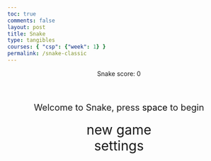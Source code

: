 ```yaml
---
toc: true
comments: false
layout: post
title: Snake
type: tangibles
courses: { "csp": {"week": 1} }
permalink: /snake-classic
---
```


<style>

    body{
    }
    .wrap{
        margin-left: auto;
        margin-right: auto;
    }

    canvas{
        display: none;
        border-style: solid;
        border-width: 10px;
        border-color: #FFFFFF;
    }
    canvas:focus{
        outline: none;
    }

    /* All screens style */
    #gameover p, #setting p, #menu p{
        font-size: 20px;
    }

    #gameover a, #setting a, #menu a{
        font-size: 30px;
        display: block;
    }

    #gameover a:hover, #setting a:hover, #menu a:hover{
        cursor: pointer;
    }

    #gameover a:hover::before, #setting a:hover::before, #menu a:hover::before{
        content: ">";
        margin-right: 10px;
    }

    #menu{
        display: block;
    }

    #gameover{
        display: none;
    }

    #setting{
        display: none;
    }

    #setting input{
        display:none;
    }

    #setting label{
        cursor: pointer;
    }

    #setting input:checked + label{
        background-color: #FFF;
        color: #000;
    }
</style>


<div class="container">
    <header class="pb-3 mb-4 border-bottom border-primary text-dark">
        <p class="fs-4">Snake score: <span id="score_value">0</span></p>
    </header>
    <div class="container bg-secondary" style="text-align:center;">
        <!-- Main Menu -->
        <div id="menu" class="py-4 text-light">
            <p>Welcome to Snake, press <span style="background-color: #FFFFFF; color: #000000">space</span> to begin</p>
            <a id="new_game" class="link-alert">new game</a>
            <a id="setting_menu" class="link-alert">settings</a>
        </div>
        <!-- Game Over -->
        <div id="gameover" class="py-4 text-light">
            <p>Game Over, press <span style="background-color: #FFFFFF; color: #000000">space</span> to try again</p>
            <a id="new_game1" class="link-alert">new game</a>
            <a id="setting_menu1" class="link-alert">settings</a>
        </div>
        <!-- Play Screen -->
        <canvas id="snake" class="wrap" width="320" height="320" tabindex="1"></canvas>
        <!-- Settings Screen -->
        <div id="setting" class="py-4 text-light">
            <p>Settings Screen, press <span style="background-color: #FFFFFF; color: #000000">space</span> to go back to playing</p>
            <a id="new_game2" class="link-alert">new game</a>
            <br>
            <p>Speed:
                <input id="speed1" type="radio" name="speed" value="120" checked/>
                <label for="speed1">Slow</label>
                <input id="speed2" type="radio" name="speed" value="75"/>
                <label for="speed2">Normal</label>
                <input id="speed3" type="radio" name="speed" value="35"/>
                <label for="speed3">Fast</label>
            </p>
            <p>Wall:
                <input id="wallon" type="radio" name="wall" value="1" checked/>
                <label for="wallon">On</label>
                <input id="walloff" type="radio" name="wall" value="0"/>
                <label for="walloff">Off</label>
            </p>
        </div>
    </div>
</div>

<script>
    (function(){
        /* Attributes of Game */
        /////////////////////////////////////////////////////////////
        // Canvas & Context
        const canvas = document.getElementById("snake");
        const ctx = canvas.getContext("2d");
        // HTML Game IDs
        const SCREEN_SNAKE = 0;
        const screen_snake = document.getElementById("snake");
        const ele_score = document.getElementById("score_value");
        const speed_setting = document.getElementsByName("speed");
        const wall_setting = document.getElementsByName("wall");
        // HTML Screen IDs (div)
        const SCREEN_MENU = -1, SCREEN_GAME_OVER=1, SCREEN_SETTING=2;
        const screen_menu = document.getElementById("menu");
        const screen_game_over = document.getElementById("gameover");
        const screen_setting = document.getElementById("setting");
        // HTML Event IDs (a tags)
        const button_new_game = document.getElementById("new_game");
        const button_new_game1 = document.getElementById("new_game1");
        const button_new_game2 = document.getElementById("new_game2");
        const button_setting_menu = document.getElementById("setting_menu");
        const button_setting_menu1 = document.getElementById("setting_menu1");
        // Game Control
        const BLOCK = 10;   // size of block rendering
        let SCREEN = SCREEN_MENU;
        let snake;
        let snake_dir;
        let snake_next_dir;
        let snake_speed;
        let food = {x: 0, y: 0};
        let score;
        let wall;
        /* Display Control */
        /////////////////////////////////////////////////////////////
        // 0 for the game
        // 1 for the main menu
        // 2 for the settings screen
        // 3 for the game over screen
        let showScreen = function(screen_opt){
            SCREEN = screen_opt;
            switch(screen_opt){
                case SCREEN_SNAKE:
                    screen_snake.style.display = "block";
                    screen_menu.style.display = "none";
                    screen_setting.style.display = "none";
                    screen_game_over.style.display = "none";
                    break;
                case SCREEN_GAME_OVER:
                    screen_snake.style.display = "block";
                    screen_menu.style.display = "none";
                    screen_setting.style.display = "none";
                    screen_game_over.style.display = "block";
                    break;
                case SCREEN_SETTING:
                    screen_snake.style.display = "none";
                    screen_menu.style.display = "none";
                    screen_setting.style.display = "block";
                    screen_game_over.style.display = "none";
                    break;
            }
        }
        /* Actions and Events  */
        /////////////////////////////////////////////////////////////
        window.onload = function(){
            // HTML Events to Functions
            button_new_game.onclick = function(){newGame();};
            button_new_game1.onclick = function(){newGame();};
            button_new_game2.onclick = function(){newGame();};
            button_setting_menu.onclick = function(){showScreen(SCREEN_SETTING);};
            button_setting_menu1.onclick = function(){showScreen(SCREEN_SETTING);};
            // speed
            setSnakeSpeed(150);
            for(let i = 0; i < speed_setting.length; i++){
                speed_setting[i].addEventListener("click", function(){
                    for(let i = 0; i < speed_setting.length; i++){
                        if(speed_setting[i].checked){
                            setSnakeSpeed(speed_setting[i].value);
                        }
                    }
                });
            }
            // wall setting
            setWall(1);
            for(let i = 0; i < wall_setting.length; i++){
                wall_setting[i].addEventListener("click", function(){
                    for(let i = 0; i < wall_setting.length; i++){
                        if(wall_setting[i].checked){
                            setWall(wall_setting[i].value);
                        }
                    }
                });
            }
            // activate window events
            window.addEventListener("keydown", function(evt) {
                // spacebar detected
                if(evt.code === "Space" && SCREEN !== SCREEN_SNAKE)
                    newGame();
            }, true);
        }
        /* Snake is on the Go (Driver Function)  */
        /////////////////////////////////////////////////////////////
        let mainLoop = function(){
            let _x = snake[0].x;
            let _y = snake[0].y;
            snake_dir = snake_next_dir;   // read async event key
            // Direction 0 - Up, 1 - Right, 2 - Down, 3 - Left
            switch(snake_dir){
                case 0: _y--; break;
                case 1: _x++; break;
                case 2: _y++; break;
                case 3: _x--; break;
            }
            snake.pop(); // tail is removed
            snake.unshift({x: _x, y: _y}); // head is new in new position/orientation
            // Wall Checker
            if(wall === 1){
                // Wall on, Game over test
                if (snake[0].x < 0 || snake[0].x === canvas.width / BLOCK || snake[0].y < 0 || snake[0].y === canvas.height / BLOCK){
                    showScreen(SCREEN_GAME_OVER);
                    return;
                }
            }else{
                // Wall Off, Circle around
                for(let i = 0, x = snake.length; i < x; i++){
                    if(snake[i].x < 0){
                        snake[i].x = snake[i].x + (canvas.width / BLOCK);
                    }
                    if(snake[i].x === canvas.width / BLOCK){
                        snake[i].x = snake[i].x - (canvas.width / BLOCK);
                    }
                    if(snake[i].y < 0){
                        snake[i].y = snake[i].y + (canvas.height / BLOCK);
                    }
                    if(snake[i].y === canvas.height / BLOCK){
                        snake[i].y = snake[i].y - (canvas.height / BLOCK);
                    }
                }
            }
            // Snake vs Snake checker
            for(let i = 1; i < snake.length; i++){
                // Game over test
                if (snake[0].x === snake[i].x && snake[0].y === snake[i].y){
                    showScreen(SCREEN_GAME_OVER);
                    return;
                }
            }
            // Snake eats food checker
            if(checkBlock(snake[0].x, snake[0].y, food.x, food.y)){
                snake[snake.length] = {x: snake[0].x, y: snake[0].y};
                altScore(++score);
                addFood();
                activeDot(food.x, food.y);
            }
            // Repaint canvas
            ctx.beginPath();
            ctx.fillStyle = "royalblue";
            ctx.fillRect(0, 0, canvas.width, canvas.height);
            // Paint snake
            for(let i = 0; i < snake.length; i++){
                activeDot(snake[i].x, snake[i].y);
            }
            // Paint food
            activeDot(food.x, food.y);
            // Debug
            //document.getElementById("debug").innerHTML = snake_dir + " " + snake_next_dir + " " + snake[0].x + " " + snake[0].y;
            // Recursive call after speed delay, déjà vu
            setTimeout(mainLoop, snake_speed);
        }
        /* New Game setup */
        /////////////////////////////////////////////////////////////
        let newGame = function(){
            // snake game screen
            showScreen(SCREEN_SNAKE);
            screen_snake.focus();
            // game score to zero
            score = 0;
            altScore(score);
            // initial snake
            snake = [];
            snake.push({x: 0, y: 15});
            snake_next_dir = 1;
            // food on canvas
            addFood();
            // activate canvas event
            canvas.onkeydown = function(evt) {
                changeDir(evt.keyCode);
            }
            mainLoop();
        }
        /* Key Inputs and Actions */
        /////////////////////////////////////////////////////////////
        let changeDir = function(key){
            // test key and switch direction
            switch(key) {
                case 37:    // left arrow
                    if (snake_dir !== 1)    // not right
                        snake_next_dir = 3; // then switch left
                    break;
                case 38:    // up arrow
                    if (snake_dir !== 2)    // not down
                        snake_next_dir = 0; // then switch up
                    break;
                case 39:    // right arrow
                    if (snake_dir !== 3)    // not left
                        snake_next_dir = 1; // then switch right
                    break;
                case 40:    // down arrow
                    if (snake_dir !== 0)    // not up
                        snake_next_dir = 2; // then switch down
                    break;
            }
        }
        /* Dot for Food or Snake part */
        /////////////////////////////////////////////////////////////
        let activeDot = function(x, y){
            ctx.fillStyle = "#FFFFFF";
            ctx.fillRect(x * BLOCK, y * BLOCK, BLOCK, BLOCK);
        }
        /* Random food placement */
        /////////////////////////////////////////////////////////////
        let addFood = function(){
            food.x = Math.floor(Math.random() * ((canvas.width / BLOCK) - 1));
            food.y = Math.floor(Math.random() * ((canvas.height / BLOCK) - 1));
            for(let i = 0; i < snake.length; i++){
                if(checkBlock(food.x, food.y, snake[i].x, snake[i].y)){
                    addFood();
                }
            }
        }
        /* Collision Detection */
        /////////////////////////////////////////////////////////////
        let checkBlock = function(x, y, _x, _y){
            return (x === _x && y === _y);
        }
        /* Update Score */
        /////////////////////////////////////////////////////////////
        let altScore = function(score_val){
            ele_score.innerHTML = String(score_val);
        }
        /////////////////////////////////////////////////////////////
        // Change the snake speed...
        // 150 = slow
        // 100 = normal
        // 50 = fast
        let setSnakeSpeed = function(speed_value){
            snake_speed = speed_value;
        }
        /////////////////////////////////////////////////////////////
        let setWall = function(wall_value){
            wall = wall_value;
            if(wall === 0){screen_snake.style.borderColor = "#606060";}
            if(wall === 1){screen_snake.style.borderColor = "#FFFFFF";}
        }
    })();
</script>
